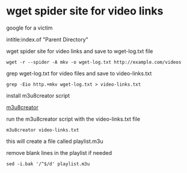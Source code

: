 # wget spider site for video links

google for a victim

intitle:index.of "Parent Directory"

wget spider site for video links and save to wget-log.txt file

```
wget -r --spider -A mkv -o wget-log.txt http://example.com/videos
```

grep wget-log.txt for video files and save to video-links.txt

```
grep -Eio http.+mkv wget-log.txt > video-links.txt
```

install m3u8creator script

[m3u8creator](https://github.com/NapoleonWils0n/toolbox)

run the m3u8creator script with the video-links.txt file

```
m3u8creator video-links.txt
```

this will create a file called playlist.m3u

remove blank lines in the playlist if needed

```
sed -i.bak '/^$/d' playlist.m3u
```

